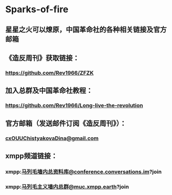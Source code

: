# Sparks-of-fire
## 星星之火可以燎原，中国革命社的各种相关链接及官方邮箱 
## 《造反周刊》获取链接：
### https://github.com/Rev1966/ZFZK
## 加入总群及中国革命社教程：
### https://github.com/Rev1966/Long-live-the-revolution
## 官方邮箱（发送邮件订阅《造反周刊》）：
### cxOUUChistyakovaDina@gmail.com
## xmpp频道链接：
### xmpp:马列毛墙内总资料库@conference.conversations.im?join
### xmpp:马列毛主义墙内总群@muc.xmpp.earth?join
